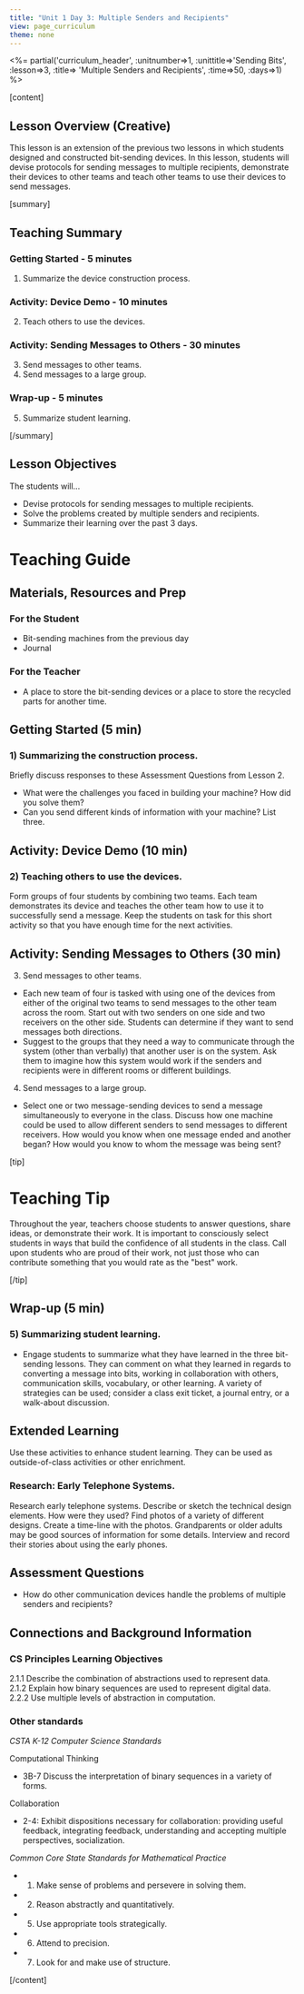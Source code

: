 ```yaml
---
title: "Unit 1 Day 3: Multiple Senders and Recipients"
view: page_curriculum
theme: none
---
```


<%= partial('curriculum_header', :unitnumber=>1, :unittitle=>'Sending Bits', :lesson=>3, :title=> 'Multiple Senders and Recipients', :time=>50, :days=>1) %>

[content]


## Lesson Overview (Creative)
This lesson is an extension of the previous two lessons in which students designed and constructed bit-sending devices. In this lesson, students will devise protocols for sending messages to multiple recipients, demonstrate their devices to other teams and teach other teams to use their devices to send messages.  

[summary]

## Teaching Summary

### **Getting Started** - 5 minutes
1) Summarize the device construction process.

### **Activity: Device Demo** - 10 minutes
2) Teach others to use the devices. 

### **Activity: Sending Messages to Others** - 30  minutes  
3) Send messages to other teams.  
4) Send messages to a large group.

### **Wrap-up** - 5  minutes 
5) Summarize student learning.


[/summary]

## Lesson Objectives 
The students will... 

- Devise protocols for sending messages to multiple recipients.
- Solve the problems created by multiple senders and recipients.
- Summarize their learning over the past 3 days.

# Teaching Guide
## Materials, Resources and Prep
### For the Student
- Bit-sending machines from the previous day
- Journal

### For the Teacher
- A place to store the bit-sending devices or a place to store the recycled parts for another time.

## Getting Started (5 min)
### 1) Summarizing the construction process.

Briefly discuss responses to these Assessment Questions from Lesson 2.

- What were the challenges you faced in building your machine? How did you solve them? 
- Can you send different kinds of information with your machine? List three.

## Activity: Device Demo (10 min)
### 2) Teaching others to use the devices. 

Form groups of four students by combining two teams. Each team  demonstrates its device and teaches the other team how to use it to successfully send a message. Keep the students on task for this short activity so that you have enough time for the next activities. 

## Activity: Sending Messages to Others (30 min)  
3) Send messages to other teams. 

- Each new team of four is tasked with using one of the devices from either of the original two teams to send messages to the other team across the room. Start out with two senders on one side and two receivers on the other side. Students can determine if they want to send messages both directions.  
- Suggest to the groups that they need a way to communicate  through the system (other than verbally) that another user is on the system. Ask them to imagine how this system would work if the senders and recipients were in different rooms or different buildings. 

4) Send messages to a large group.

- Select one or two message-sending devices to send a message simultaneously to everyone in the class. Discuss how one machine could be used to allow different senders to send messages to different receivers. How would you know when one message ended and another began? How would you know to whom the message was  being sent?


[tip]

# Teaching Tip
Throughout the year, teachers choose students to answer questions, share ideas, or demonstrate their work. It is important to consciously select students in ways that build the confidence of all students in the class. Call upon students who are proud of their work, not just those who can contribute something that you would rate as the "best" work. 

[/tip]

## Wrap-up (5 min) 
### 5)  Summarizing student learning.

- Engage students to summarize what they have learned in the three bit-sending lessons. They can comment on what they learned in regards to converting a message into bits, working in collaboration with others, communication skills, vocabulary, or other learning. A variety of strategies can be used; consider a class exit ticket, a journal entry, or a walk-about discussion.  


## Extended Learning 
Use these activities to enhance student learning. They can be used as outside-of-class activities or other enrichment.

### Research: Early Telephone Systems.  
Research early telephone systems. Describe or sketch the technical design elements. How were they used? Find photos of a variety of different designs. Create a time-line with the photos. Grandparents or older adults may be good sources of information for some details. Interview and record their stories about using the early phones.

## Assessment Questions
- How do other communication devices handle the problems of multiple senders and recipients? 

## Connections and Background Information
### CS Principles Learning Objectives

2.1.1 Describe the combination of abstractions used to represent data.  
2.1.2 Explain how binary sequences are used to represent digital data.  
2.2.2 Use multiple levels of abstraction in computation.  


### Other standards 

*CSTA K-12 Computer Science Standards*

Computational Thinking

- 3B-7 Discuss the interpretation of binary sequences in a variety of forms.

Collaboration   

- 2-4: Exhibit dispositions necessary for collaboration: providing useful feedback, integrating feedback, understanding and accepting multiple perspectives, socialization. 


*Common Core State Standards for Mathematical Practice*

- 1. Make sense of problems and persevere in solving them.
- 2. Reason abstractly and quantitatively.
- 5. Use appropriate tools strategically.
- 6. Attend to precision. 
- 7. Look for and make use of structure.


[/content]
 